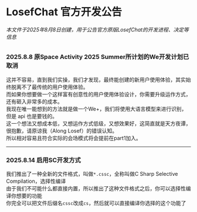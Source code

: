 # LosefChat 官方开发公告
###### 本文件于2025年8月8日创建，用于公告官方原版LosefChat的开发进程、决定等信息
### **2025.8.8 原Space Activity 2025 Summer所计划的We开发计划已取消**
这并不容易，直到我们实操，我们才发现，最终能创建的新用户使用体验，其实始终脱离不了最传统的用户使用体验。
<br>而如果你想要做一个这样富有创意性的用户使用体验设计，你需要升级运作方式，还有砸入非常多的成本。
<br>我现在唯一能想到的方法就是做一个We+，我们将使用大语言模型来进行识别，但是 api 也是要钱的。
<br>这一个想法又想成本低，又想运作方式低级，又想效果好，这简直就是天方夜谭，很抱歉，请原谅我（Along Losef）的错误认知。
<br>所以相对容易且符合实际的会场模式将会提前在part1加入。
<br>

---

### **2025.8.14 启用SC开发方式**
我们推出了一种全新的文件格式，叫做`*.cssc`，全称叫做C Sharp Selective Compilation，选择性编译
<br>由于我们不可能什么都直接内置，所以推出了这种文件格式之后，你可以选择性编译你想要的功能
<br>你完全可以把文件后缀名`cssc`改成`cs`，然后就可以直接编译你选择的这个功能了
